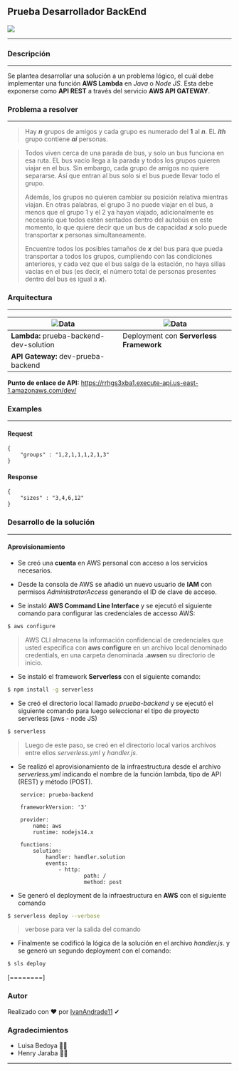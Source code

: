 ## Prueba Desarrollador BackEnd 

![](https://via.placeholder.com/336x35/1387ae/fff?text=Banco+de+Occidente)

---

### Descripción
---
Se plantea desarrollar una solución a un problema lógico, el cuál debe implementar una función **AWS Lambda** en _Java_ o _Node JS_. Esta debe exponerse como **API REST** a través  del servicio **AWS API GATEWAY**.

### Problema a resolver
---
>Hay _**n**_ grupos de amigos y cada grupo es numerado del **1** al _**n**_. EL _**ith**_ grupo contiene _**ai**_ personas.

>Todos viven cerca de una parada de bus, y solo un bus funciona en esa ruta. EL bus vacío llega a la parada y todos los grupos quieren viajar en el bus. 
>Sin embargo, cada grupo de amigos no quiere separarse. Así que entran al bus solo si el bus puede llevar todo el grupo.
>
>Además, los grupos no quieren cambiar su posición relativa mientras viajan. En otras palabras, el grupo 3 no puede viajar en el bus, a menos que el grupo 1 y el 2 ya hayan viajado, adicionalmente es necesario que todos estén sentados dentro del autobús en este momento, lo que quiere decir que un bus de capacidad _**x**_ solo puede transportar _**x**_ personas simultaneamente.
>
>Encuentre todos los posibles tamaños de _**x**_ del bus para que pueda transportar a todos los grupos, cumpliendo con las condiciones anteriores, y cada vez que el bus salga de la estación, no haya sillas vacías en el bus (es decir, el número total de personas presentes dentro del bus es igual a _**x**_).

### Arquitectura
---
| ![Data](https://ps.w.org/amazon-polly/assets/icon-256x256.png?rev=2183954) | ![Data](https://images.opencollective.com/goserverless/93e050b/logo/256.png) |
| ---      | ---       |
| **Lambda:** prueba-backend-dev-solution | Deployment con **Serverless Framework** |
| **API Gateway:** dev-prueba-backend |

**Punto de enlace de API:** https://rrhgs3xba1.execute-api.us-east-1.amazonaws.com/dev/

### Examples
---
#### Request
```
{
    "groups" : "1,2,1,1,1,2,1,3"
}
```
#### Response
```
{
    "sizes" : "3,4,6,12"
}
```

### Desarrollo de la solución
---
#### Aprovisionamiento

- Se creó una **cuenta** en AWS personal con acceso a los servicios necesarios. 

- Desde la consola de AWS se añadió un nuevo usuario de **IAM** con permisos _AdministratorAccess_ generando  el ID de clave de acceso.

- Se instaló **AWS Command Line Interface** y se ejecutó el siguiente comando para configurar las credenciales de accesso AWS:
```bash
$ aws configure
```
>AWS CLI almacena la información confidencial de credenciales que usted especifica con  **aws configure** en un archivo local denominado credentials, en una carpeta denominada **.awsen** su directorio de inicio.

- Se instaló el framework **Serverless** con el siguiente comando:
```bash
$ npm install -g serverless
```
- Se creó el directorio local llamado _prueba-backend_ y se ejecutó el siguiente comando para luego seleccionar el tipo de proyecto serverless (aws - node JS)
```bash
$ serverless
```
> Luego de este paso, se creó en el directorio local varios archivos entre ellos _serverless.yml_ y _handler.js_.

- Se realizó el aprovisionamiento de la infraestructura desde el archivo _serverless.yml_ indicando el nombre de la función lambda, tipo de API (REST) y método (POST).
```
	service: prueba-backend

	frameworkVersion: '3'

	provider:
		name: aws
		runtime: nodejs14.x

	functions:
		solution:
			handler: handler.solution
			events:
				- http:
						path: /
						method: post
```
- Se generó el deployment de la infraestructura en **AWS** con el siguiente comando 
```bash
$ serverless deploy --verbose
```
>verbose para ver la salida del comando

- Finalmente se codificó la lógica de la solución en el archivo _handler.js_. y se generó un segundo deployment con el comando:
```bash
$ sls deploy
```
[========]

### Autor

Realizado con ❤️ por [IvanAndrade11](https://github.com/IvanAndrade11) ✔

### Agradecimientos

* Luisa Bedoya 👩‍💼
* Henry Jaraba 👷‍♂️

---
